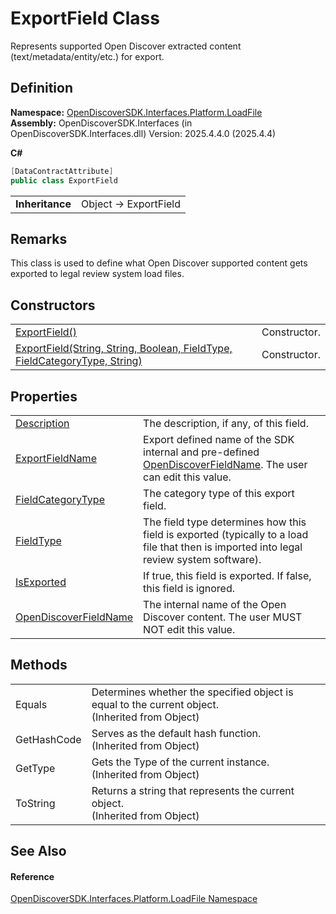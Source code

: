 # ExportField Class


Represents supported Open Discover extracted content (text/metadata/entity/etc.) for export.



## Definition
**Namespace:** <a href="64ba929d-e4db-0192-acbb-9e65aff4a599">OpenDiscoverSDK.Interfaces.Platform.LoadFile</a>  
**Assembly:** OpenDiscoverSDK.Interfaces (in OpenDiscoverSDK.Interfaces.dll) Version: 2025.4.4.0 (2025.4.4)

**C#**
``` C#
[DataContractAttribute]
public class ExportField
```

<table><tr><td><strong>Inheritance</strong></td><td>Object  →  ExportField</td></tr>
</table>



## Remarks
This class is used to define what Open Discover supported content gets exported to legal review system load files.

## Constructors
<table>
<tr>
<td><a href="30462faf-a9f8-e462-a6e7-91b394ea02b9">ExportField()</a></td>
<td>Constructor.</td></tr>
<tr>
<td><a href="7ca1195a-548f-c17c-3c1b-40316a74e242">ExportField(String, String, Boolean, FieldType, FieldCategoryType, String)</a></td>
<td>Constructor.</td></tr>
</table>

## Properties
<table>
<tr>
<td><a href="9b38ffea-a37f-3bd4-dc21-626e71be10af">Description</a></td>
<td>The description, if any, of this field.</td></tr>
<tr>
<td><a href="a05e44b4-b71d-bb84-3d35-cb2ff5d68ddd">ExportFieldName</a></td>
<td>Export defined name of the SDK internal and pre-defined <a href="54acd205-38d6-378d-b211-bbf4f5ca1edc">OpenDiscoverFieldName</a>. The user can edit this value.</td></tr>
<tr>
<td><a href="5be180a5-b77c-6301-3f23-a0efc2ee8395">FieldCategoryType</a></td>
<td>The category type of this export field.</td></tr>
<tr>
<td><a href="816b3355-6431-7efd-e6f3-df421e38afe0">FieldType</a></td>
<td>The field type determines how this field is exported (typically to a load file that then is imported into legal review system software).</td></tr>
<tr>
<td><a href="ba245742-4364-90e3-69bc-fc99932d90b2">IsExported</a></td>
<td>If true, this field is exported. If false, this field is ignored.</td></tr>
<tr>
<td><a href="54acd205-38d6-378d-b211-bbf4f5ca1edc">OpenDiscoverFieldName</a></td>
<td>The internal name of the Open Discover content. The user MUST NOT edit this value.</td></tr>
</table>

## Methods
<table>
<tr>
<td>Equals</td>
<td>Determines whether the specified object is equal to the current object.<br />(Inherited from Object)</td></tr>
<tr>
<td>GetHashCode</td>
<td>Serves as the default hash function.<br />(Inherited from Object)</td></tr>
<tr>
<td>GetType</td>
<td>Gets the Type of the current instance.<br />(Inherited from Object)</td></tr>
<tr>
<td>ToString</td>
<td>Returns a string that represents the current object.<br />(Inherited from Object)</td></tr>
</table>

## See Also


#### Reference
<a href="64ba929d-e4db-0192-acbb-9e65aff4a599">OpenDiscoverSDK.Interfaces.Platform.LoadFile Namespace</a>  
